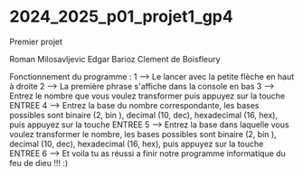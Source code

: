 # 2024_2025_p01_projet1_gp4
Premier projet

Roman Milosavljevic
Edgar Barioz
Clement de Boisfleury




Fonctionnement du programme :
    1 --> Le lancer avec la petite flèche en haut à droite 
    2 --> La première phrase s'affiche dans la console en bas
    3 --> Entrez le nombre que vous voulez transformer puis appuyez sur la touche ENTREE
    4 --> Entrez la base du nombre correspondante, les bases possibles sont binaire (2, bin ), decimal (10, dec), hexadecimal (16, hex), puis appuyez sur la touche ENTREE
    5 --> Entrez la base dans laquelle vous voulez transformer le nombre, les bases possibles sont binaire (2, bin ), decimal (10, dec), hexadecimal (16, hex), puis appuyez sur la touche ENTREE
    6 --> Et voila tu as réussi a finir notre programme informatique du feu de dieu !!! :) 
